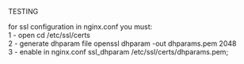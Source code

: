 TESTING<br/>


for ssl configuration in nginx.conf you must: <br/>
1 - open cd /etc/ssl/certs <br/>
2 - generate dhparam file openssl dhparam -out dhparams.pem 2048 <br/>
3 - enable in nginx.conf ssl_dhparam /etc/ssl/certs/dhparams.pem; <br/>
